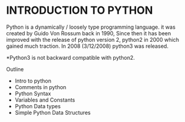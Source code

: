# INTRODUCTION TO PYTHON

Python is a dynamically / loosely type programming language. it was created by Guido Von Rossum back in 1990, Since then it has been improved with the release of python version 2, python2 in 2000 which gained much traction. In 2008 (3/12/2008) python3 was released.

*Python3 is not backward compatible with python2.


Outline

- Intro to python
- Comments in python
- Python Syntax
- Variables and Constants
- Python Data types
- Simple Python Data Structures


